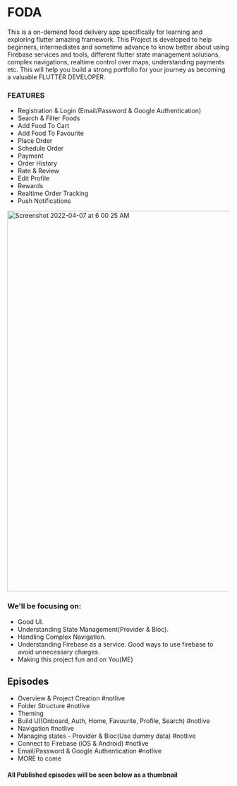 # FODA

This is a on-demend food delivery app specifically for learning and exploring flutter amazing framework. This Project is developed to help beginners, intermediates and sometime advance to know better about using Firebase services and tools, different flutter state management solutions, complex navigations, realtime control over maps, understanding payments etc. This will help you build a strong portfolio for your journey as becoming a valuable FLUTTER DEVELOPER.

### FEATURES
* Registration & Login (Email/Password & Google Authentication)
* Search & Filter Foods
* Add Food To Cart
* Add Food To Favourite
* Place Order
* Schedule Order
* Payment
* Order History
* Rate & Review
* Edit Profile
* Rewards
* Realtime Order Tracking
* Push Notifications

<img width="861" alt="Screenshot 2022-04-07 at 6 00 25 AM" src="https://user-images.githubusercontent.com/68385854/162123485-c3182e5f-1f52-4a14-a555-d7ee3498ab5e.png">


### We'll be focusing on:
* Good UI.
* Understanding State Management(Provider & Bloc).
* Handling Complex Navigation.
* Understanding Firebase as a service. Good ways to use firebase to avoid unnecessary charges.
* Making this project fun and on You(ME)


## Episodes
* Overview & Project Creation #notlive
* Folder Structure #notlive
* Theming
* Build UI(Onboard, Auth, Home, Favourite, Profile, Search) #notlive
* Navigation #notlive
* Managing states - Provider & Bloc(Use dummy data) #notlive
* Connect to Firebase (iOS & Android) #notlive
* Email/Password & Google Authentication #notlive
* MORE to come

#### All Published episodes will be seen below as a thumbnail
